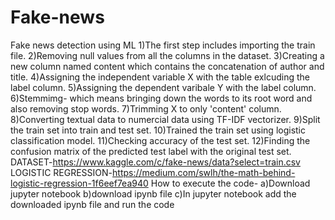# Fake-news
Fake news detection using ML
1)The first step includes importing the train file.
2)Removing null values from all the columns in the dataset.
3)Creating a new column named content which contains the concatenation of author and title.
4)Assigning the independent variable X with the table exlcuding the label column.
5)Assigning the dependent varibale Y with the label column.
6)Stemmimg- which means bringing down the words to its root word and also removing stop words.
7)Trimming X to only 'content' column.
8)Converting textual data to numercial data using TF-IDF vectorizer.
9)Split the train set into train and test set.
10)Trained the train set using logistic classification model.
11)Checking accuracy of the test set.
12)Finding the confusion matrix of the predicted test label with the original test set.
DATASET-https://www.kaggle.com/c/fake-news/data?select=train.csv
LOGISTIC REGRESSION-https://medium.com/swlh/the-math-behind-logistic-regression-1f6eef7ea940
How to execute the code- a)Download jupyter notebook b)download ipynb file c)In jupyter notebook add the downloaded ipynb file and run the code
